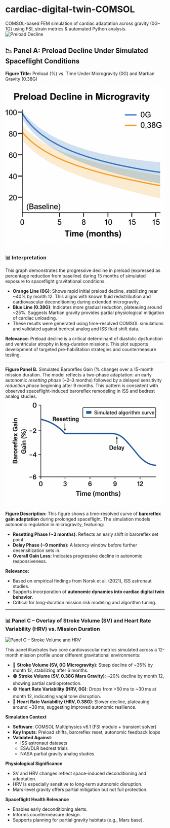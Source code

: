 # cardiac-digital-twin-COMSOL
COMSOL-based FEM simulation of cardiac adaptation across gravity (0G–1G) using FSI, strain metrics &amp; automated Python analysis.
![Preload Decline](./preload_decline_microgravity.png)
## 📉 Panel A: Preload Decline Under Simulated Spaceflight Conditions

**Figure Title:** Preload (%) vs. Time Under Microgravity (0G) and Martian Gravity (0.38G)

![Preload Decline](./2cb2e05f-4c1b-47bc-8b58-15d10845a186.png)

### 📊 Interpretation

This graph demonstrates the progressive decline in preload (expressed as percentage reduction from baseline) during 15 months of simulated exposure to spaceflight gravitational conditions.

- **Orange Line (0G)**: Shows rapid initial preload decline, stabilizing near ~40% by month 12. This aligns with known fluid redistribution and cardiovascular deconditioning during extended microgravity.
- **Blue Line (0.38G)**: Indicates more gradual reduction, plateauing around ~25%. Suggests Martian gravity provides partial physiological mitigation of cardiac unloading.
- These results were generated using time-resolved COMSOL simulations and validated against bedrest analog and ISS fluid shift data.

**Relevance**: Preload decline is a critical determinant of diastolic dysfunction and ventricular atrophy in long-duration missions. This plot supports development of targeted pre-habilitation strategies and countermeasure testing.

---

**Figure Panel B.** Simulated Baroreflex Gain (% change) over a 15-month mission duration. The model reflects a two-phase adaptation: an early autonomic *resetting phase* (~2–3 months) followed by a delayed sensitivity *reduction phase* beginning after 9 months. This pattern is consistent with observed spaceflight-induced baroreflex remodeling in ISS and bedrest analog studies.
![Baroreflex Gain](./figures/baroreflex_gain.png)

**Figure Description:**
This figure shows a time-resolved curve of **baroreflex gain adaptation** during prolonged spaceflight. The simulation models autonomic regulation in microgravity, featuring:

- **Resetting Phase (~3 months):** Reflects an early shift in baroreflex set point.
- **Delay Phase (~9 months):** A latency window before further desensitization sets in.
- **Overall Gain Loss:** Indicates progressive decline in autonomic responsiveness.

**Relevance:**
- Based on empirical findings from Norsk et al. (2021), ISS astronaut studies.
- Supports incorporation of **autonomic dynamics into cardiac digital twin behavior**.
- Critical for long-duration mission risk modeling and algorithm tuning.

---

### 📊 Panel C – Overlay of Stroke Volume (SV) and Heart Rate Variability (HRV) vs. Mission Duration

![Panel C – Stroke Volume and HRV](./stroke_volume_hrv_mission_duration.png)

This panel illustrates two core cardiovascular metrics simulated across a 12-month mission profile under different gravitational environments:

- 🔵 **Stroke Volume (SV, 0G Microgravity)**: Steep decline of ~35% by month 12, stabilizing after 6 months.
- 🟠 **Stroke Volume (SV, 0.38G Mars Gravity)**: ~20% decline by month 12, showing partial cardioprotection.
- 🟢 **Heart Rate Variability (HRV, 0G)**: Drops from >50 ms to ~30 ms at month 12, indicating vagal tone disruption.
- 🔴 **Heart Rate Variability (HRV, 0.38G)**: Slower decline, plateauing around ~38 ms, suggesting improved autonomic resilience.

**Simulation Context**  
- **Software**: COMSOL Multiphysics v6.1 (FSI module + transient solver)  
- **Key Inputs**: Preload shifts, baroreflex reset, autonomic feedback loops  
- **Validated Against**:  
  - ISS astronaut datasets  
  - ESA/DLR bedrest trials  
  - NASA partial gravity analog studies  

**Physiological Significance**  
- SV and HRV changes reflect space-induced deconditioning and adaptation.  
- HRV is especially sensitive to long-term autonomic disruption.  
- Mars-level gravity offers partial mitigation but not full protection.

**Spaceflight Health Relevance**  
- Enables early deconditioning alerts.  
- Informs countermeasure design.  
- Supports planning for partial gravity habitats (e.g., Mars base).
